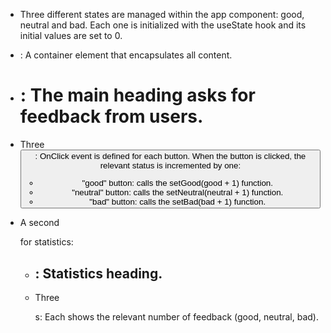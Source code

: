- Three different states are managed within the app component: good, neutral and bad. Each one is initialized with the useState hook and its initial values ​​are set to 0.

- <div>: A container element that encapsulates all content.

- <h1>: The main heading asks for feedback from users.

- Three <button>: OnClick event is defined for each button. When the button is clicked, the relevant status is incremented by one:
  * "good" button: calls the setGood(good + 1) function.
  * "neutral" button: calls the setNeutral(neutral + 1) function.
  * "bad" button: calls the setBad(bad + 1) function.

- A second <div> for statistics:
  * <h2>: Statistics heading.
  * Three <p>s: Each shows the relevant number of feedback (good, neutral, bad).